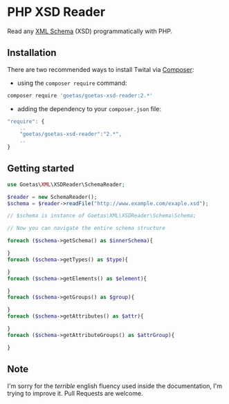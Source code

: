 PHP XSD Reader
==============

Read any [XML Schema](http://www.w3.org/XML/Schema) (XSD) programmatically with PHP.





Installation
-----------

There are two recommended ways to install Twital via [Composer](https://getcomposer.org/):

* using the ``composer require`` command:

```bash
composer require 'goetas/goetas-xsd-reader:2.*'
```

* adding the dependency to your ``composer.json`` file:

```js
"require": {
    ..
    "goetas/goetas-xsd-reader":"2.*",
    ..
}
```
Getting started
---------------

```php
use Goetas\XML\XSDReader\SchemaReader;

$reader = new SchemaReader();
$schema = $reader->readFile("http://www.example.com/exaple.xsd");

// $schema is instance of Goetas\XML\XSDReader\Schema\Schema;

// Now you can navigate the entire schema structure

foreach ($schema->getSchema() as $innerSchema){

}
foreach ($schema->getTypes() as $type){

}
foreach ($schema->getElements() as $element){

}
foreach ($schema->getGroups() as $group){

}
foreach ($schema->getAttributes() as $attr){

}
foreach ($schema->getAttributeGroups() as $attrGroup){

}


```

Note
----

I'm sorry for the *terrible* english fluency used inside the documentation, I'm trying to improve it. 
Pull Requests are welcome.
